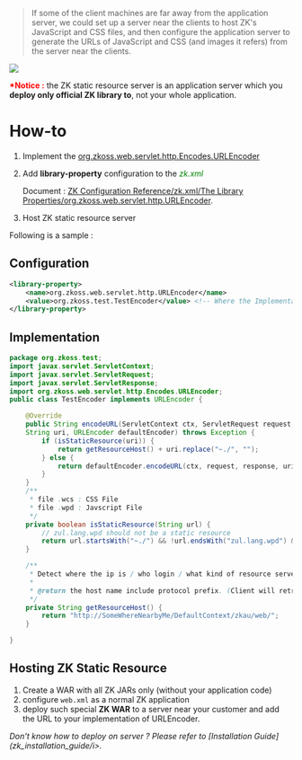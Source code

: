 

> If some of the client machines are far away from the application
> server, we could set up a server near the clients to host ZK's
> JavaScript and CSS files, and then configure the application server to
> generate the URLs of JavaScript and CSS (and images it refers) from
> the server near the clients.

![]({{site.baseurl}}/zk_dev_ref/images/urlencoder.png)

<span style="font-weight: bold;color:red;" >\*Notice :</span> the ZK
static resource server is an application server which you <b>deploy only
official ZK library to</b>, not your whole application.

# How-to

1.  Implement the
    [org.zkoss.web.servlet.http.Encodes.URLEncoder](https://www.zkoss.org/javadoc/latest/zk/org/zkoss/web/servlet/http/Encodes/URLEncoder.html)
2.  Add **library-property** configuration to the
    <span style="color:green;font-style:italic;">zk.xml</span>
      
    Document : [ZK Configuration Reference/zk.xml/The Library Properties/org.zkoss.web.servlet.http.URLEncoder]({{site.baseurl}}/zk_config_ref/org_zkoss_web_servlet_http_urlencoder).
3.  Host ZK static resource server

Following is a sample :

## Configuration

```xml
<library-property>
    <name>org.zkoss.web.servlet.http.URLEncoder</name>
    <value>org.zkoss.test.TestEncoder</value> <!-- Where the Implementation Class is -->
</library-property>
```

## Implementation

```java
package org.zkoss.test;
import javax.servlet.ServletContext;
import javax.servlet.ServletRequest;
import javax.servlet.ServletResponse;
import org.zkoss.web.servlet.http.Encodes.URLEncoder;
public class TestEncoder implements URLEncoder {

    @Override
    public String encodeURL(ServletContext ctx, ServletRequest request, ServletResponse response,
    String uri, URLEncoder defaultEncoder) throws Exception {
        if (isStaticResource(uri)) {
            return getResourceHost() + uri.replace("~./", "");
        } else {
            return defaultEncoder.encodeURL(ctx, request, response, uri, defaultEncoder);
        }
    }
    /**
     * file .wcs : CSS File
     * file .wpd : Javscript File
     */
    private boolean isStaticResource(String url) {
        // zul.lang.wpd should not be a static resource
        return url.startsWith("~./") && !url.endsWith("zul.lang.wpd") && (url.endsWith(".wpd") || url.endsWith(".wcs"));
    }

    /**
     * Detect where the ip is / who login / what kind of resource server
     * 
     * @return the host name include protocol prefix. (Client will retrieve resource from it)
     */
    private String getResourceHost() {
        return "http://SomeWhereNearbyMe/DefaultContext/zkau/web/";
    }

}
```

## Hosting ZK Static Resource

1.  Create a WAR with all ZK JARs only (without your application code)
2.  configure `web.xml` as a normal ZK application
3.  deploy such special **ZK WAR** to a server near your customer and
    add the URL to your implementation of URLEncoder.

<i>Don't know how to deploy on server ? Please refer to [Installation Guide](zk_installation_guide/i>.
